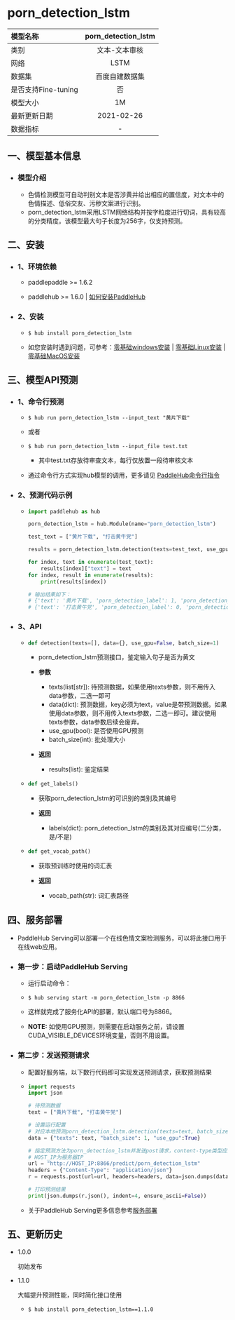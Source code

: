 # porn_detection_lstm

| 模型名称            |  porn_detection_lstm  |
| :------------------ | :------------: |
| 类别                | 文本-文本审核  |
| 网络                |      LSTM      |
| 数据集              | 百度自建数据集 |
| 是否支持Fine-tuning |       否       |
| 模型大小            |       1M       |
| 最新更新日期        |   2021-02-26   |
| 数据指标            |       -        |

## 一、模型基本信息

- ### 模型介绍
  - 色情检测模型可自动判别文本是否涉黄并给出相应的置信度，对文本中的色情描述、低俗交友、污秽文案进行识别。
  - porn_detection_lstm采用LSTM网络结构并按字粒度进行切词，具有较高的分类精度。该模型最大句子长度为256字，仅支持预测。

## 二、安装

- ### 1、环境依赖

  - paddlepaddle >= 1.6.2
  
  - paddlehub >= 1.6.0    | [如何安装PaddleHub](../../../../docs/docs_ch/get_start/installation.rst)

- ### 2、安装

  - ```shell
    $ hub install porn_detection_lstm
    ```
  - 如您安装时遇到问题，可参考：[零基础windows安装](../../../../docs/docs_ch/get_start/windows_quickstart.md)
 | [零基础Linux安装](../../../../docs/docs_ch/get_start/linux_quickstart.md) | [零基础MacOS安装](../../../../docs/docs_ch/get_start/mac_quickstart.md)

## 三、模型API预测

- ### 1、命令行预测

  - ```shell
    $ hub run porn_detection_lstm --input_text "黄片下载"
    ```
    
  - 或者

  - ```shell
    $ hub run porn_detection_lstm --input_file test.txt
    ```
    
    - 其中test.txt存放待审查文本，每行仅放置一段待审核文本
    
  - 通过命令行方式实现hub模型的调用，更多请见 [PaddleHub命令行指令](../../../../docs/docs_ch/tutorial/cmd_usage.rst)

- ### 2、预测代码示例

  - ```python
    import paddlehub as hub
    
    porn_detection_lstm = hub.Module(name="porn_detection_lstm")
    
    test_text = ["黄片下载", "打击黄牛党"]
    
    results = porn_detection_lstm.detection(texts=test_text, use_gpu=True, batch_size=1)
    
    for index, text in enumerate(test_text):
        results[index]["text"] = text
    for index, result in enumerate(results):
        print(results[index])
    
    # 输出结果如下：
    # {'text': '黄片下载', 'porn_detection_label': 1, 'porn_detection_key': 'porn', 'porn_probs': 0.9879, 'not_porn_probs': 0.0121}
    # {'text': '打击黄牛党', 'porn_detection_label': 0, 'porn_detection_key': 'not_porn', 'porn_probs': 0.0004, 'not_porn_probs': 0.9996}
    ```
  
- ### 3、API

  - ```python
    def detection(texts=[], data={}, use_gpu=False, batch_size=1)
    ```
  
    - porn_detection_lstm预测接口，鉴定输入句子是否为黄文

    - **参数**
      - texts(list[str]): 待预测数据，如果使用texts参数，则不用传入data参数，二选一即可
      - data(dict): 预测数据，key必须为text，value是带预测数据。如果使用data参数，则不用传入texts参数，二选一即可。建议使用texts参数，data参数后续会废弃。
      - use_gpu(bool): 是否使用GPU预测
      - batch_size(int): 批处理大小
      
    - **返回**
      - results(list): 鉴定结果

  - ```python
    def get_labels()
    ```
    - 获取porn_detection_lstm的可识别的类别及其编号
  
    - **返回**
      - labels(dict): porn_detection_lstm的类别及其对应编号(二分类，是/不是)
  
  - ```python
    def get_vocab_path()
    ```
    - 获取预训练时使用的词汇表
  
    - **返回**
      - vocab_path(str): 词汇表路径

## 四、服务部署

- PaddleHub Serving可以部署一个在线色情文案检测服务，可以将此接口用于在线web应用。

- ### 第一步：启动PaddleHub Serving

  - 运行启动命令：
  - ```shell
    $ hub serving start -m porn_detection_lstm -p 8866
    ```

  - 这样就完成了服务化API的部署，默认端口号为8866。
  - **NOTE:** 如使用GPU预测，则需要在启动服务之前，请设置CUDA_VISIBLE_DEVICES环境变量，否则不用设置。


- ### 第二步：发送预测请求

  - 配置好服务端，以下数行代码即可实现发送预测请求，获取预测结果

  - ```python
    import requests
    import json
    
    # 待预测数据
    text = ["黄片下载", "打击黄牛党"]
    
    # 设置运行配置
    # 对应本地预测porn_detection_lstm.detection(texts=text, batch_size=1, use_gpu=True)
    data = {"texts": text, "batch_size": 1, "use_gpu":True}
    
    # 指定预测方法为porn_detection_lstm并发送post请求，content-type类型应指定json方式
    # HOST_IP为服务器IP
    url = "http://HOST_IP:8866/predict/porn_detection_lstm"
    headers = {"Content-Type": "application/json"}
    r = requests.post(url=url, headers=headers, data=json.dumps(data))
    
    # 打印预测结果
    print(json.dumps(r.json(), indent=4, ensure_ascii=False))
    ```

  - 关于PaddleHub Serving更多信息参考[服务部署](../../../../docs/docs_ch/tutorial/serving.md)

## 五、更新历史

* 1.0.0

  初始发布

* 1.1.0

  大幅提升预测性能，同时简化接口使用

  - ```shell
    $ hub install porn_detection_lstm==1.1.0
    ```
